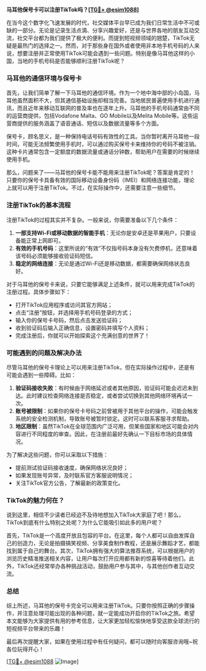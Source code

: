 **马耳他保号卡可以注册TikTok吗？[[TG💪+ @esim1088](https://t.me/s/esim1088)]**

在当今这个数字化飞速发展的时代，社交媒体平台早已成为我们日常生活中不可或缺的一部分。无论是记录生活点滴、分享兴趣爱好，还是与世界各地的朋友互动交流，社交平台都为我们提供了极大的便利。而提到短视频领域的翘楚，TikTok无疑是最热门的选择之一。然而，对于那些身在国外或者使用非本地手机号码的人来说，想要注册并正常使用TikTok可能会遇到一些问题。特别是像马耳他这样的小国，当地的手机号码是否能够顺利注册TikTok呢？

### 马耳他的通信环境与保号卡

首先，让我们简单了解一下马耳他的通信环境。作为一个地中海中部的小岛国，马耳他虽然面积不大，但其通信基础设施却相当完善。当地居民普遍使用手机进行通讯，而且近年来移动互联网的普及率也在逐年上升。马耳他的手机号码通常由不同的运营商提供，包括Vodafone Malta、GO Mobile以及Melita Mobile等。这些运营商提供的服务涵盖了语音通话、短信以及数据流量等多个方面。

保号卡，顾名思义，是一种保持电话号码有效性的工具。当你暂时离开马耳他一段时间，可能无法频繁使用手机时，可以通过购买保号卡来维持你的号码不被注销。这种卡片通常包含一定额度的数据流量或通话分钟数，帮助用户在需要的时候继续使用手机。

那么，问题来了——马耳他的保号卡能不能用来注册TikTok呢？答案是肯定的！只要你的保号卡具备有效的国际移动设备身份码（IMEI）和网络连接功能，理论上就可以用于注册TikTok。不过，在实际操作中，还需要注意一些细节。

### 注册TikTok的基本流程

注册TikTok的过程其实并不复杂。一般来说，你需要准备以下几个条件：

1. **一部支持Wi-Fi或移动数据的智能手机**：无论你是安卓还是苹果用户，只要设备能正常上网即可。
2. **有效的手机号码**：这里所说的“有效”不仅指号码本身没有欠费停机，还意味着该号码必须能够接收验证码短信。
3. **稳定的网络连接**：无论是通过Wi-Fi还是移动数据，都需要确保网络状态良好。

对于马耳他的保号卡来说，只要它能够满足上述条件，就可以用来完成TikTok的注册过程。具体步骤如下：

- 打开TikTok应用程序或访问其官方网站；
- 点击“注册”按钮，并选择用手机号码登录的方式；
- 输入你的保号卡号码，然后点击发送验证码；
- 收到验证码后输入正确信息，设置密码并填写个人资料；
- 完成注册后，你就可以开始探索这个充满创意的世界了！

### 可能遇到的问题及解决办法

尽管马耳他的保号卡理论上可以用来注册TikTok，但在实际操作过程中，还是有可能会遇到一些障碍。比如：

1. **验证码接收失败**：有时候由于网络延迟或者其他原因，验证码可能会迟迟未到达。此时建议检查网络连接是否稳定，或者尝试切换到其他网络环境再试一次。
2. **账号被限制**：如果你的保号卡号码之前曾被用于其他平台的操作，可能会触发系统的安全检测机制，导致账号被暂时锁定。这时可以联系客服寻求帮助。
3. **地区限制**：虽然TikTok在全球范围内广泛可用，但某些国家和地区可能会对内容进行不同程度的审查。因此，在注册前最好先确认一下目标市场的具体情况。

为了解决这些问题，你可以采取以下措施：

- 提前测试验证码接收速度，确保网络状况良好；
- 如果发现账号异常，及时联系官方客服说明情况；
- 关注TikTok官方公告，了解最新的政策变化。

### TikTok的魅力何在？

说到这里，相信不少读者已经迫不及待地想加入TikTok大家庭了吧！那么，TikTok到底有什么特别之处呢？为什么它能吸引如此多的用户呢？

首先，TikTok是一个高度开放且包容的平台。在这里，每个人都可以自由发挥自己的创造力，无论是拍摄搞笑视频、分享美食制作教程，还是展示舞蹈才艺，都能找到属于自己的舞台。其次，TikTok拥有强大的算法推荐系统，可以根据用户的浏览历史精准推送相关内容，让用户每次打开应用都有新的惊喜等待着他们。此外，TikTok还经常举办各种挑战活动，鼓励用户参与其中，与其他创作者互动交流。

### 总结

综上所述，马耳他的保号卡完全可以用来注册TikTok。只要你按照正确的步骤操作，并注意处理可能出现的各种问题，就一定能成功开启你的TikTok之旅。希望本文能够为大家提供有用的参考信息，让大家更加轻松愉快地享受这款全球流行的短视频平台带来的乐趣！

最后再次提醒大家，如果在使用过程中有任何疑问，都可以随时向客服咨询哦~祝各位玩得开心！

[[TG💪+ @esim1088](https://t.me/s/esim1088) ![Image](https://i.postimg.cc/4NQfJmqS/Snipaste-2025-05-13-00-14-12.png)]